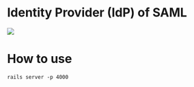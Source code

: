 # Identity Provider (IdP) of SAML
![](https://developers.google.com/google-apps/sso/saml_workflow_vertical.gif)

# How to use
```
rails server -p 4000
```



